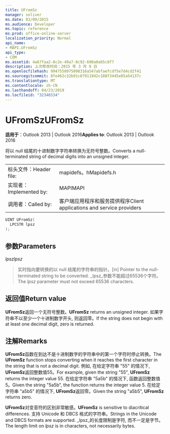 ```yaml
---
title: UFromSz
manager: soliver
ms.date: 03/09/2015
ms.audience: Developer
ms.topic: reference
ms.prod: office-online-server
localization_priority: Normal
api_name:
- MAPI.UFromSz
api_type:
- COM
ms.assetid: 4a67faa2-8c2e-49a7-8c92-690a0a65c8f7
description: 上次修改时间：2015 年 3 月 9 日
ms.openlocfilehash: 9947558975098316a547abfaefcdf5e7d4cd2f41
ms.sourcegitcommit: 8fe462c32b91c87911942c188f3445e85a54137c
ms.translationtype: MT
ms.contentlocale: zh-CN
ms.lasthandoff: 04/23/2019
ms.locfileid: "32346534"
---
```

# <a name="ufromsz"></a><span data-ttu-id="2f634-103">UFromSz</span><span class="sxs-lookup"><span data-stu-id="2f634-103">UFromSz</span></span>

  
  
<span data-ttu-id="2f634-104">**适用于**：Outlook 2013 | Outlook 2016</span><span class="sxs-lookup"><span data-stu-id="2f634-104">**Applies to**: Outlook 2013 | Outlook 2016</span></span> 
  
<span data-ttu-id="2f634-105">将以 null 结尾的十进制数字字符串转换为无符号整数。</span><span class="sxs-lookup"><span data-stu-id="2f634-105">Converts a null-terminated string of decimal digits into an unsigned integer.</span></span> 
  
|||
|:-----|:-----|
|<span data-ttu-id="2f634-106">标头文件：</span><span class="sxs-lookup"><span data-stu-id="2f634-106">Header file:</span></span>  <br/> |<span data-ttu-id="2f634-107">mapidefs。h</span><span class="sxs-lookup"><span data-stu-id="2f634-107">Mapidefs.h</span></span>  <br/> |
|<span data-ttu-id="2f634-108">实现者：</span><span class="sxs-lookup"><span data-stu-id="2f634-108">Implemented by:</span></span>  <br/> |<span data-ttu-id="2f634-109">MAPI</span><span class="sxs-lookup"><span data-stu-id="2f634-109">MAPI</span></span>  <br/> |
|<span data-ttu-id="2f634-110">调用者：</span><span class="sxs-lookup"><span data-stu-id="2f634-110">Called by:</span></span>  <br/> |<span data-ttu-id="2f634-111">客户端应用程序和服务提供程序</span><span class="sxs-lookup"><span data-stu-id="2f634-111">Client applications and service providers</span></span>  <br/> |
   
```cpp
UINT UFromSz(
  LPCSTR lpsz
);
```

## <a name="parameters"></a><span data-ttu-id="2f634-112">参数</span><span class="sxs-lookup"><span data-stu-id="2f634-112">Parameters</span></span>

 <span data-ttu-id="2f634-113">_lpsz_</span><span class="sxs-lookup"><span data-stu-id="2f634-113">_lpsz_</span></span>
  
> <span data-ttu-id="2f634-114">实时指向要转换的以 null 结尾的字符串的指针。</span><span class="sxs-lookup"><span data-stu-id="2f634-114">[in] Pointer to the null-terminated string to be converted.</span></span> <span data-ttu-id="2f634-115">_lpsz_参数不能超过65536个字符。</span><span class="sxs-lookup"><span data-stu-id="2f634-115">The  _lpsz_ parameter must not exceed 65536 characters.</span></span> 
    
## <a name="return-value"></a><span data-ttu-id="2f634-116">返回值</span><span class="sxs-lookup"><span data-stu-id="2f634-116">Return value</span></span>

 <span data-ttu-id="2f634-117">**UFromSz**返回一个无符号整数。</span><span class="sxs-lookup"><span data-stu-id="2f634-117">**UFromSz** returns an unsigned integer.</span></span> <span data-ttu-id="2f634-118">如果字符串不以至少一个十进制数字开头, 则返回零。</span><span class="sxs-lookup"><span data-stu-id="2f634-118">If the string does not begin with at least one decimal digit, zero is returned.</span></span> 
  
## <a name="remarks"></a><span data-ttu-id="2f634-119">注解</span><span class="sxs-lookup"><span data-stu-id="2f634-119">Remarks</span></span>

<span data-ttu-id="2f634-120">**UFromSz**函数在到达不是十进制数字的字符串中的第一个字符时停止转换。</span><span class="sxs-lookup"><span data-stu-id="2f634-120">The **UFromSz** function stops converting when it reaches the first character in the string that is not a decimal digit.</span></span> <span data-ttu-id="2f634-121">例如, 在给定字符串 "55" 的情况下, **UFromSz**返回整数值55。</span><span class="sxs-lookup"><span data-stu-id="2f634-121">For example, given the string "55", **UFromSz** returns the integer value 55.</span></span> <span data-ttu-id="2f634-122">在给定字符串 "5a5b" 的情况下, 函数返回整数值5。</span><span class="sxs-lookup"><span data-stu-id="2f634-122">Given the string "5a5b", the function returns the integer value 5.</span></span> <span data-ttu-id="2f634-123">在给定字符串 "a5b5" 的情况下, **UFromSz**返回零。</span><span class="sxs-lookup"><span data-stu-id="2f634-123">Given the string "a5b5", **UFromSz** returns zero.</span></span> 
  
 <span data-ttu-id="2f634-124">**UFromSz**对变音符的区别非常敏感。</span><span class="sxs-lookup"><span data-stu-id="2f634-124">**UFromSz** is sensitive to diacritical differences.</span></span> <span data-ttu-id="2f634-125">支持 Unicode 和 DBCS 格式的字符串。</span><span class="sxs-lookup"><span data-stu-id="2f634-125">Strings in the Unicode and DBCS formats are supported.</span></span> <span data-ttu-id="2f634-126">_lpsz_的长度限制是字符, 而不一定是字节。</span><span class="sxs-lookup"><span data-stu-id="2f634-126">The length limit on  _lpsz_ is in characters, not necessarily bytes.</span></span> 
  

